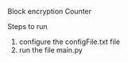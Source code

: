 Block encryption
Counter

Steps to run

1. configure the configFile.txt file
2. run the file main.py
